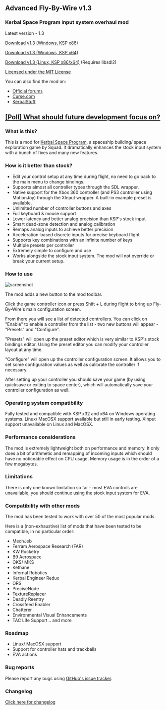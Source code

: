 ## Advanced Fly-By-Wire v1.3
### Kerbal Space Program input system overhaul mod

Latest version - 1.3

[Download v1.3 (Windows, KSP x86)](https://github.com/AlexanderDzhoganov/ksp-advanced-flybywire/raw/master/builds/ksp-advanced-flybywire_v1.3_x86.zip)

[Download v1.3 (Windows, KSP x64)](https://github.com/AlexanderDzhoganov/ksp-advanced-flybywire/raw/master/builds/ksp-advanced-flybywire_v1.3_x64.zip)

[Download v1.3 (Linux, KSP x86/x64)](https://github.com/AlexanderDzhoganov/ksp-advanced-flybywire/raw/master/builds/ksp-advanced-flybywire_v1.3_linux.zip) (Requires libsdl2)

[Licensed under the MIT License](https://github.com/AlexanderDzhoganov/ksp-advanced-flybywire/blob/master/LICENSE)

You can also find the mod on:
- [Official forums](http://forum.kerbalspaceprogram.com/threads/95022-0-24-2-Advanced-Fly-by-wire-v1-0-%28Better-controller-support%29)
- [Curse.com](http://www.curse.com/ksp-mods/kerbal/224592-advanced-fly-by-wire)
- [KerbalStuff](https://kerbalstuff.com/mod/232/Advanced%20Fly-By-Wire)

## [[Poll] What should future development focus on?](https://docs.google.com/forms/d/1ao4iKmPQX0pbt0O6CqKFn-FbSyEkO6qPJCH64mp0pNg/viewform?c=0&w=1)

### What is this?
This is a mod for [Kerbal Space Program](http://kerbalspaceprogram.com), a spaceship building/ space exploration game by Squad.
It dramatically enhances the stock input system with a bunch of fixes and many new features.

### How is it better than stock?

- Edit your control setup at any time during flight, no need to go back to the main menu to change bindings.
- Supports almost all controller types through the SDL wrapper.
- Native support for the Xbox 360 controller (and PS3 controller using MotionJoy) through the XInput wrapper. A built-in example preset is available.
- Unlimited number of controller buttons and axes
- Full keyboard & mouse support
- Lower latency and better analog precision than KSP's stock input
- Smart dead-zone detection and analog calibration 
- Remaps analog inputs to achieve better precision
- Acceleration-based discrete inputs for precise keyboard flight
- Supports key combinations with an infinite number of keys
- Multiple presets per controller
- Extremely simple to configure and use
- Works alongside the stock input system. The mod will not override or break your current setup.

### How to use
![screenshot](http://i.imgur.com/hrbVE7H.png)

The mod adds a new button to the mod toolbar.

Click the game controller icon or press Shift + L during flight to bring up Fly-By-Wire's main configuration screen.

From there you will see a list of detected controllers. You can click on "Enable" to enable a controller from the list - two new buttons will appear - "Presets" and "Configure".

"Presets" will open up the preset editor which is very similar to KSP's stock bindings editor. Using the preset editor you can modify your controller layout at any time.

"Configure" will open up the controller configuration screen. It allows you to set some configuration values as well as calibrate the controller if necessary.

After setting up your controller you should save your game (by using quicksave or exiting to space center), which will automatically save your controller configuration as well.

### Operating system compatibility
Fully tested and compatible with KSP x32 and x64 on Windows operating systems.
Linux/ MacOSX support available but still in early testing.
XInput support unavailable on Linux and MacOSX.

### Performance considerations
The mod is extremely lightweight both on performance and memory. It only does a bit of arithmetic and remapping of incoming inputs which should have
no noticeable effect on CPU usage. Memory usage is in the order of a few megabytes.

### Limitations
There is only one known limitation so far - most EVA controls are unavailable, you should continue using the stock input system for EVA.

### Compatibility with other mods
The mod has been tested to work with over 50 of the most popular mods.

Here is a (non-exhaustive) list of mods that have been tested to be compatible, in no particular order:
- MechJeb
- Ferram Aerospace Research (FAR)
- KW Rocketry
- B9 Aerospace 
- OKS/ MKS
- Kethane
- Infernal Robotics
- Kerbal Engineer Redux
- ORS
- PreciseNode
- TextureReplacer
- Deadly Reentry
- Crossfeed Enabler
- Chatterer
- Environmental Visual Enhancements
- TAC Life Support .. and more

### Roadmap

- Linux/ MacOSX support
- Support for controller hats and trackballs
- EVA actions

### Bug reports
Please report any bugs using [GitHub's issue tracker](https://github.com/AlexanderDzhoganov/ksp-advanced-flybywire/issues).

### Changelog

[Click here for changelog](https://raw.githubusercontent.com/AlexanderDzhoganov/ksp-advanced-flybywire/master/CHANGELOG)

